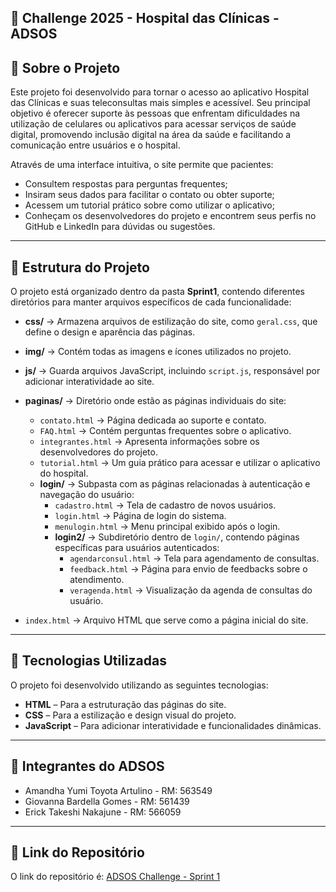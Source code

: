 ## 🏥 Challenge 2025 - Hospital das Clínicas - ADSOS

## 📌 Sobre o Projeto
Este projeto foi desenvolvido para tornar o acesso ao aplicativo Hospital das Clínicas e suas teleconsultas mais simples e acessível. Seu principal objetivo é oferecer suporte às pessoas que enfrentam dificuldades na utilização de celulares ou aplicativos para acessar serviços de saúde digital, promovendo inclusão digital na área da saúde e facilitando a comunicação entre usuários e o hospital.

Através de uma interface intuitiva, o site permite que pacientes:
- Consultem respostas para perguntas frequentes;
- Insiram seus dados para facilitar o contato ou obter suporte;
- Acessem um tutorial prático sobre como utilizar o aplicativo;
- Conheçam os desenvolvedores do projeto e encontrem seus perfis no GitHub e LinkedIn para dúvidas ou sugestões.

---

## 📁 Estrutura do Projeto  
O projeto está organizado dentro da pasta **Sprint1**, contendo diferentes diretórios para manter arquivos específicos de cada funcionalidade:

- **css/** → Armazena arquivos de estilização do site, como `geral.css`, que define o design e aparência das páginas.

- **img/** → Contém todas as imagens e ícones utilizados no projeto.
  
- **js/** → Guarda arquivos JavaScript, incluindo `script.js`, responsável por adicionar interatividade ao site.
 
- **paginas/** → Diretório onde estão as páginas individuais do site:
    - `contato.html` → Página dedicada ao suporte e contato.  
    - `FAQ.html` → Contém perguntas frequentes sobre o aplicativo.  
    - `integrantes.html` → Apresenta informações sobre os desenvolvedores do projeto.  
    - `tutorial.html` → Um guia prático para acessar e utilizar o aplicativo do hospital.
    - **login/** → Subpasta com as páginas relacionadas à autenticação e navegação do usuário:
        - `cadastro.html` → Tela de cadastro de novos usuários.
        - `login.html` → Página de login do sistema.
        - `menulogin.html` → Menu principal exibido após o login.
        - **login2/** → Subdiretório dentro de `login/`, contendo páginas específicas para usuários autenticados:
            - `agendarconsul.html` → Tela para agendamento de consultas.
            - `feedback.html` → Página para envio de feedbacks sobre o atendimento.
            - `veragenda.html` → Visualização da agenda de consultas do usuário.

- `index.html` → Arquivo HTML que serve como a página inicial do site.


---

## 🚀 Tecnologias Utilizadas
O projeto foi desenvolvido utilizando as seguintes tecnologias:
- **HTML** – Para a estruturação das páginas do site.
- **CSS** – Para a estilização e design visual do projeto.
- **JavaScript** – Para adicionar interatividade e funcionalidades dinâmicas.

---

## 👥 Integrantes do ADSOS
- Amandha Yumi Toyota Artulino - RM: 563549
- Giovanna Bardella Gomes - RM: 561439
- Erick Takeshi Nakajune - RM: 566059

---

## 🔗 Link do Repositório
O link do repositório é: [ADSOS Challenge - Sprint 1](https://github.com/ADSOSchallenge/Sprint1.git)
